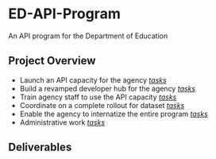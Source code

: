 # ED-API-Program
An API program for the Department of Education

## Project Overview 
* Launch an API capacity for the agency _[tasks](https://github.com/18F/ED-API-Program/issues?q=is%3Aopen+is%3Aissue+label%3A%22api+engine%22)_
* Build a revamped developer hub for the agency _[tasks](https://github.com/18F/ED-API-Program/labels/developer%20hub)_
* Train agency staff to use the API capacity _[tasks](https://github.com/18F/ED-API-Program/labels/training)_
* Coordinate on a complete rollout for dataset _[tasks](https://github.com/18F/ED-API-Program/labels/dataset%20rollout)_
* Enable the agency to internatize the entire program _[tasks](https://github.com/18F/ED-API-Program/labels/handoff)_
* Administrative work _[tasks](https://github.com/18F/ED-API-Program/issues?q=is%3Aopen+is%3Aissue+label%3Aadministrative)_

## Deliverables
